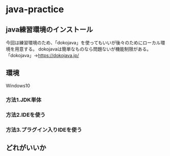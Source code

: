 # java-practice
## java練習環境のインストール
今回は練習環境のため、「dokojava」を使ってもいいが後々のためにローカル環境を用意する。
dokojavaは簡単なものなら問題ないが機能制限がある。
「dokojava」→https://dokojava.jp/
## 環境
Windows10
### 方法1.JDK単体

### 方法2.IDEを使う
### 方法3.プラグイン入りIDEを使う
## どれがいいか

